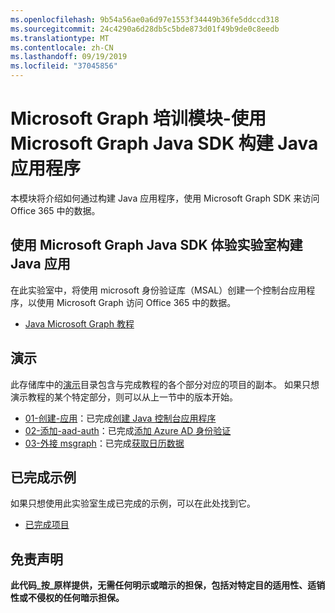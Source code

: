 ```yaml
---
ms.openlocfilehash: 9b54a56ae0a6d97e1553f34449b36fe5ddccd318
ms.sourcegitcommit: 24c4290a6d28db5c5bde873d01f49b9de0c8eedb
ms.translationtype: MT
ms.contentlocale: zh-CN
ms.lasthandoff: 09/19/2019
ms.locfileid: "37045856"
---
```

# <a name="microsoft-graph-training-module---build-java-apps-with-the-microsoft-graph-java-sdk"></a>Microsoft Graph 培训模块-使用 Microsoft Graph Java SDK 构建 Java 应用程序

本模块将介绍如何通过构建 Java 应用程序，使用 Microsoft Graph SDK 来访问 Office 365 中的数据。

## <a name="lab---build-java-apps-with-the-microsoft-graph-java-sdk"></a>使用 Microsoft Graph Java SDK 体验实验室构建 Java 应用

在此实验室中，将使用 microsoft 身份验证库（MSAL）创建一个控制台应用程序，以使用 Microsoft Graph 访问 Office 365 中的数据。

- [Java Microsoft Graph 教程](https://docs.microsoft.com/graph/tutorials/java)

## <a name="demos"></a>演示

此存储库中的[演示](./demos)目录包含与完成教程的各个部分对应的项目的副本。 如果只想演示教程的某个特定部分，则可以从上一节中的版本开始。

- [01-创建-应用](demos/01-create-app)：已完成[创建 Java 控制台应用程序](https://docs.microsoft.com/graph/tutorials/java?tutorial-step=1)
- [02-添加-aad-auth](demos/02-add-aad-auth)：已完成[添加 Azure AD 身份验证](https://docs.microsoft.com/graph/tutorials/java?tutorial-step=3)
- [03-外接 msgraph](demos/03-add-msgraph)：已完成[获取日历数据](https://docs.microsoft.com/graph/tutorials/java?tutorial-step=4)

## <a name="completed-sample"></a>已完成示例

如果只想使用此实验室生成已完成的示例，可以在此处找到它。

- [已完成项目](demos/03-add-msgraph)

## <a name="disclaimer"></a>免责声明

**此代码_按_原样提供，无需任何明示或暗示的担保，包括对特定目的适用性、适销性或不侵权的任何暗示担保。**
